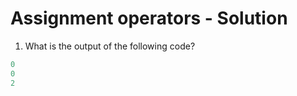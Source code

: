 # Assignment operators - Solution

1. What is the output of the following code?

```javascript
0
0
2
```
